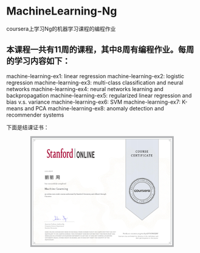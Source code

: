 # MachineLearning-Ng
coursera上学习Ng的机器学习课程的编程作业

## 本课程一共有11周的课程，其中8周有编程作业。每周的学习内容如下：
machine-learning-ex1: linear regression
machine-learning-ex2: logistic regression
machine-learning-ex3: multi-class classification and neural networks 
machine-learning-ex4: neural networks learning and backpropagation
machine-learning-ex5: regularized linear regression and bias v.s. variance
machine-learning-ex6: SVM
machine-learning-ex7: K-means and PCA
machine-learning-ex8: anomaly detection and recommender systems

下面是结课证书：
<div align=center><img src="https://github.com/Lily520/MachineLearning-Ng/raw/master/img/Coursera.jpg"; width="75%" height="75%" align=center/></div>

